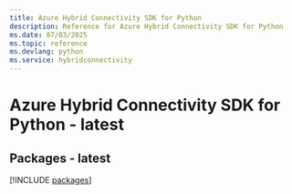 ```yaml
---
title: Azure Hybrid Connectivity SDK for Python
description: Reference for Azure Hybrid Connectivity SDK for Python
ms.date: 07/03/2025
ms.topic: reference
ms.devlang: python
ms.service: hybridconnectivity
---
```

# Azure Hybrid Connectivity SDK for Python - latest
## Packages - latest
[!INCLUDE [packages](hybrid-connectivity-index.md)]